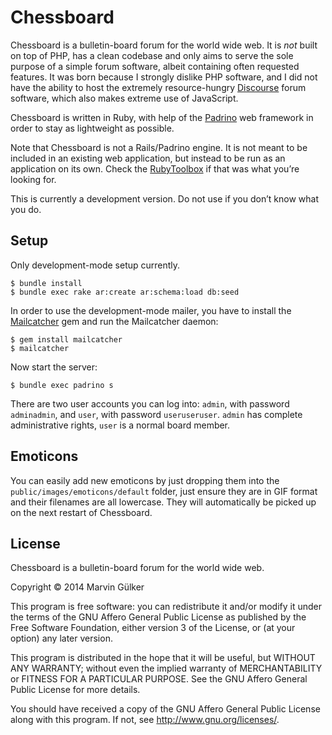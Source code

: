 Chessboard
==========

Chessboard is a bulletin-board forum for the world wide web. It is
*not* built on top of PHP, has a clean codebase and only aims to serve
the sole purpose of a simple forum software, albeit containing often
requested features. It was born because I strongly dislike PHP
software, and I did not have the ability to host the extremely
resource-hungry [Discourse](http://disource.org) forum software, which
also makes extreme use of JavaScript.

Chessboard is written in Ruby, with help of the
[Padrino](http://padrinorb.com) web framework in order to stay as
lightweight as possible.

Note that Chessboard is not a Rails/Padrino engine. It is not meant to
be included in an existing web application, but instead to be run as
an application on its own. Check the
[RubyToolbox](https://www.ruby-toolbox.com/categories/forum_systems)
if that was what you’re looking for.

This is currently a development version. Do not use if you don’t know
what you do.

Setup
-----

Only development-mode setup currently.

~~~~~~~~~~~~~~~~~~~~~
$ bundle install
$ bundle exec rake ar:create ar:schema:load db:seed
~~~~~~~~~~~~~~~~~~~~~

In order to use the development-mode mailer, you have to install the
[Mailcatcher](http://mailcatcher.me) gem and run the Mailcatcher
daemon:

~~~~~~~~~~~~~~~~~~~~~~~~~~~~~~
$ gem install mailcatcher
$ mailcatcher
~~~~~~~~~~~~~~~~~~~~~~~~~~~~~~

Now start the server:

~~~~~~~~~~~~~~~~~~~~~~~~~~~~~~
$ bundle exec padrino s
~~~~~~~~~~~~~~~~~~~~~~~~~~~~~~

There are two user accounts you can log into: `admin`, with password
`adminadmin`, and `user`, with password `useruseruser`. `admin` has
complete administrative rights, `user` is a normal board member.

Emoticons
---------

You can easily add new emoticons by just dropping them into the
`public/images/emoticons/default` folder, just ensure they are in GIF
format and their filenames are all lowercase. They will automatically
be picked up on the next restart of Chessboard.

License
-------

Chessboard is a bulletin-board forum for the world wide web.

Copyright © 2014  Marvin Gülker

This program is free software: you can redistribute it and/or modify
it under the terms of the GNU Affero General Public License as published by
the Free Software Foundation, either version 3 of the License, or
(at your option) any later version.

This program is distributed in the hope that it will be useful,
but WITHOUT ANY WARRANTY; without even the implied warranty of
MERCHANTABILITY or FITNESS FOR A PARTICULAR PURPOSE.  See the
GNU Affero General Public License for more details.

You should have received a copy of the GNU Affero General Public License
along with this program.  If not, see <http://www.gnu.org/licenses/>.
